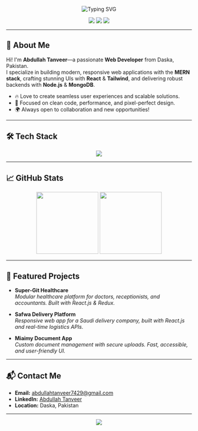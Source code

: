 <!-- Banner -->
<p align="center">
  <img src="https://readme-typing-svg.demolab.com?font=Fira+Code&size=32&pause=1000&color=3b82f6&center=true&vCenter=true&width=650&lines=Hi+%F0%9F%91%8B%2C+I'm+Abdullah+Tanveer!;MERN+Stack+Developer!+%F0%9F%94%A5;Let's+build+something+amazing!+%F0%9F%94%A5" alt="Typing SVG" />
</p>

<!-- Socials -->
<p align="center">
  <a href="mailto:abdullahtanveer7429@gmail.com"><img src="https://img.shields.io/badge/-Email-blue?style=for-the-badge&logo=gmail&logoColor=white" /></a>
  <a href="https://www.linkedin.com/in/abdullah-tanveer-772956309/" target="_blank"><img src="https://img.shields.io/badge/-LinkedIn-3b82f6?style=for-the-badge&logo=linkedin&logoColor=white" /></a>
  <a href="https://github.com/Abdullah7498"><img src="https://img.shields.io/badge/-GitHub-181717?style=for-the-badge&logo=github&logoColor=white" /></a>
</p>

---

## 🚀 About Me

Hi! I'm **Abdullah Tanveer**—a passionate **Web Developer** from Daska, Pakistan.  
I specialize in building modern, responsive web applications with the **MERN stack**, crafting stunning UIs with **React** & **Tailwind**, and delivering robust backends with **Node.js** & **MongoDB**.

- 🔥 Love to create seamless user experiences and scalable solutions.
- 🎯 Focused on clean code, performance, and pixel-perfect design.
- 🌍 Always open to collaboration and new opportunities!

---

## 🛠️ Tech Stack

<p align="center">
  <img src="https://skillicons.dev/icons?i=react,redux,nodejs,express,mongodb,js,ts,html,css,tailwind,git,github,vite" />
</p>

---

## 📈 GitHub Stats

<p align="center">
  <img src="https://github-readme-stats.vercel.app/api?username=Abdullah7498&show_icons=true&theme=radical" height="168" />
  <img src="https://github-readme-stats.vercel.app/api/top-langs/?username=Abdullah7498&langs_count=7&layout=compact&theme=radical" height="168"/>
</p>

---

## 🌟 Featured Projects

- **Super-Git Healthcare**  
  _Modular healthcare platform for doctors, receptionists, and accountants. Built with React.js & Redux._

- **Safwa Delivery Platform**  
  _Responsive web app for a Saudi delivery company, built with React.js and real-time logistics APIs._

- **Miaimy Document App**  
  _Custom document management with secure uploads. Fast, accessible, and user-friendly UI._

---

## 📬 Contact Me

- **Email:** abdullahtanveer7429@gmail.com
- **LinkedIn:** [Abdullah Tanveer](https://www.linkedin.com/in/abdullah-tanveer-772956309/)
- **Location:** Daska, Pakistan

---

<p align="center">
  <img src="https://capsule-render.vercel.app/api?type=waving&color=gradient&height=100&section=footer" />
</p>
